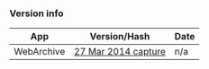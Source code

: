 ### Version info
App|Version/Hash|Date
---|---|---
WebArchive|[27 Mar 2014 capture](http://web.archive.org/web/20140327170237/https://core.telegram.org/schema)|n/a
